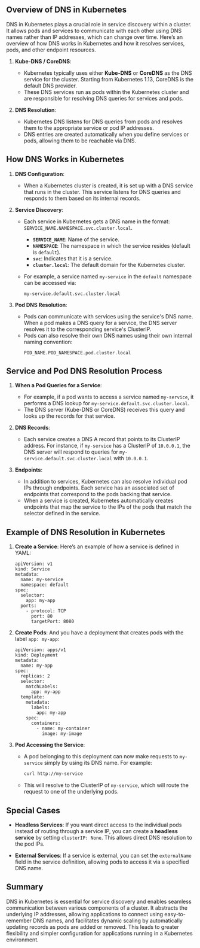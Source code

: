 ## Overview of DNS in Kubernetes
DNS in Kubernetes plays a crucial role in service discovery within a cluster. It allows pods and services to communicate with each other using DNS names rather than IP addresses, which can change over time. Here’s an overview of how DNS works in Kubernetes and how it resolves services, pods, and other endpoint resources.

1. **Kube-DNS / CoreDNS**: 
   - Kubernetes typically uses either **Kube-DNS** or **CoreDNS** as the DNS service for the cluster. Starting from Kubernetes 1.13, CoreDNS is the default DNS provider.
   - These DNS services run as pods within the Kubernetes cluster and are responsible for resolving DNS queries for services and pods.

2. **DNS Resolution**: 
   - Kubernetes DNS listens for DNS queries from pods and resolves them to the appropriate service or pod IP addresses.
   - DNS entries are created automatically when you define services or pods, allowing them to be reachable via DNS.

## How DNS Works in Kubernetes

1. **DNS Configuration**:
   - When a Kubernetes cluster is created, it is set up with a DNS service that runs in the cluster. This service listens for DNS queries and responds to them based on its internal records.

2. **Service Discovery**:
   - Each service in Kubernetes gets a DNS name in the format: `SERVICE_NAME.NAMESPACE.svc.cluster.local`.
     - **`SERVICE_NAME`**: Name of the service.
     - **`NAMESPACE`**: The namespace in which the service resides (default is `default`).
     - **`svc`**: Indicates that it is a service.
     - **`cluster.local`**: The default domain for the Kubernetes cluster.

   - For example, a service named `my-service` in the `default` namespace can be accessed via:
     ```
     my-service.default.svc.cluster.local
     ```

3. **Pod DNS Resolution**:
   - Pods can communicate with services using the service's DNS name. When a pod makes a DNS query for a service, the DNS server resolves it to the corresponding service's ClusterIP.
   - Pods can also resolve their own DNS names using their own internal naming convention:
     ```
     POD_NAME.POD_NAMESPACE.pod.cluster.local
     ```

## Service and Pod DNS Resolution Process

1. **When a Pod Queries for a Service**:
   - For example, if a pod wants to access a service named `my-service`, it performs a DNS lookup for `my-service.default.svc.cluster.local`.
   - The DNS server (Kube-DNS or CoreDNS) receives this query and looks up the records for that service.

2. **DNS Records**:
   - Each service creates a DNS A record that points to its ClusterIP address. For instance, if `my-service` has a ClusterIP of `10.0.0.1`, the DNS server will respond to queries for `my-service.default.svc.cluster.local` with `10.0.0.1`.

3. **Endpoints**:
   - In addition to services, Kubernetes can also resolve individual pod IPs through endpoints. Each service has an associated set of endpoints that correspond to the pods backing that service.
   - When a service is created, Kubernetes automatically creates endpoints that map the service to the IPs of the pods that match the selector defined in the service.

## Example of DNS Resolution in Kubernetes

1. **Create a Service**:
   Here’s an example of how a service is defined in YAML:
   ```
   apiVersion: v1
   kind: Service
   metadata:
     name: my-service
     namespace: default
   spec:
     selector:
       app: my-app
     ports:
       - protocol: TCP
         port: 80
         targetPort: 8080
   ```

2. **Create Pods**:
   And you have a deployment that creates pods with the label `app: my-app`:
   ```
   apiVersion: apps/v1
   kind: Deployment
   metadata:
     name: my-app
   spec:
     replicas: 2
     selector:
       matchLabels:
         app: my-app
     template:
       metadata:
         labels:
           app: my-app
       spec:
         containers:
           - name: my-container
             image: my-image
   ```

3. **Pod Accessing the Service**:
   - A pod belonging to this deployment can now make requests to `my-service` simply by using its DNS name. For example:
     ```bash
     curl http://my-service
     ```
   - This will resolve to the ClusterIP of `my-service`, which will route the request to one of the underlying pods.

## Special Cases

- **Headless Services**: If you want direct access to the individual pods instead of routing through a service IP, you can create a **headless service** by setting `clusterIP: None`. This allows direct DNS resolution to the pod IPs.
  
- **External Services**: If a service is external, you can set the `externalName` field in the service definition, allowing pods to access it via a specified DNS name.

## Summary
DNS in Kubernetes is essential for service discovery and enables seamless communication between various components of a cluster. It abstracts the underlying IP addresses, allowing applications to connect using easy-to-remember DNS names, and facilitates dynamic scaling by automatically updating records as pods are added or removed. This leads to greater flexibility and simpler configuration for applications running in a Kubernetes environment.
